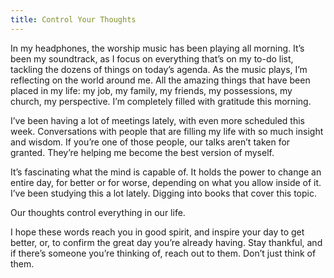 ```yaml
---
title: Control Your Thoughts
---
```


In my headphones, the worship music has been playing all morning. It’s been my soundtrack, as I focus on everything that’s on my to-do list, tackling the dozens of things on today’s agenda. As the music plays, I’m reflecting on the world around me. All the amazing things that have been placed in my life: my job, my family, my friends, my possessions, my church, my perspective. I’m completely filled with gratitude this morning. 

I’ve been having a lot of meetings lately, with even more scheduled this week. Conversations with people that are filling my life with so much insight and wisdom. If you’re one of those people, our talks aren’t taken for granted. They’re helping me become the best version of myself.

It’s fascinating what the mind is capable of. It holds the power to change an entire day, for better or for worse, depending on what you allow inside of it. I’ve been studying this a lot lately. Digging into books that cover this topic.

Our thoughts control everything in our life.

I hope these words reach you in good spirit, and inspire your day to get better, or, to confirm the great day you’re already having. Stay thankful, and if there’s someone you’re thinking of, reach out to them. Don’t just think of them.